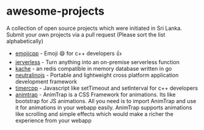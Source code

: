 # awesome-projects

A collection of open source projects which were initiated in Sri Lanka. Submit your own projects via a pull request (Please sort the list alphabetically)

- [emojicpp](https://github.com/shalithasuranga/emojicpp) - Emoji :smile: for c++ developers :+1:
- [jerverless](https://github.com/jerverless/jerverless) - Turn anything into an on-premise serverless function
- [kache](https://github.com/kasvith/kache) - an redis compatible in memory database written in go
- [neutralinojs](https://github.com/neutralinojs/neutralinojs) - Portable and lightweight cross platform application development framework
- [timercpp](https://github.com/shalithasuranga/timercpp) - Javascript like setTimeout and setInterval for c++ developers
- [animtrap](https://github.com/sanjayaharshana/AnimTrap) - AnimTrap is a CSS Framework for animations. Its like bootstrap for JS animations. All you need is to import AnimTrap and use it for animations in your webapp easily.  AnimTrap supports animations like scrolling and simple effects which would make a richer the experience from your webapp
